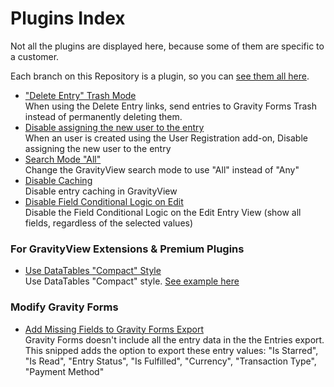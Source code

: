 # Plugins Index
Not all the plugins are displayed here, because some of them are specific to a customer.

Each branch on this Repository is a plugin, so you can [see them all here](https://github.com/katzwebservices/gv-snippets/branches/active).

- ["Delete Entry" Trash Mode](https://github.com/katzwebservices/gv-snippets/tree/addon/trash-entries)<br />
When using the Delete Entry links, send entries to Gravity Forms Trash instead of permanently deleting them.
- [Disable assigning the new user to the entry](https://github.com/katzwebservices/gv-snippets/tree/2777-disable-user-assignment)<br />
When an user is created using the User Registration add-on, Disable assigning the new user to the entry
- [Search Mode "All"](https://github.com/katzwebservices/gv-snippets/tree/addon/2643-search-mode-all)<br />
Change the GravityView search mode to use "All" instead of "Any"
- [Disable Caching](https://github.com/katzwebservices/gv-snippets/tree/2863-disable-cache)<br />
Disable entry caching in GravityView
- [Disable Field Conditional Logic on Edit](https://github.com/katzwebservices/gv-snippets/tree/2726-disable-conditional-logic)<br />
Disable the Field Conditional Logic on the Edit Entry View (show all fields, regardless of the selected values)

### For GravityView Extensions & Premium Plugins

- [Use DataTables "Compact" Style](https://github.com/katzwebservices/gv-snippets/tree/addon/2677-datatables-compact)<br />
Use DataTables "Compact" style. [See example here](https://datatables.net/examples/styling/compact.html)

### Modify Gravity Forms

- [Add Missing Fields to Gravity Forms Export](https://github.com/gravityview/gv-snippets/tree/addon/6031-add-export-fields)<br />
Gravity Forms doesn't include all the entry data in the the Entries export. This snipped adds the option to export these entry values: "Is Starred", "Is Read", "Entry Status", "Is Fulfilled", "Currency", "Transaction Type", "Payment Method"